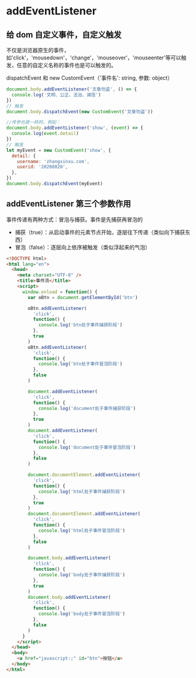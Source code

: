 # addEventListener

## 给 dom 自定义事件，自定义触发

不仅是浏览器原生的事件，如'click'，'mousedown'，'change'，'mouseover'，'mouseenter'等可以触发，任意的自定义名称的事件也是可以触发的。

dispatchEvent 和 new CustomEvent（'事件名': string, 参数: object）

```js
document.body.addEventListener('文章勿盗', () => {
  console.log('文明、公正、法治、诚信')
})
// 触发
document.body.dispatchEvent(new CustomEvent('文章勿盗'))

//传参也是一样的，例如：
document.body.addEventListener('show', (event) => {
  console.log(event.detail)
})
// 触发
let myEvent = new CustomEvent('show', {
  detail: {
    username: 'zhangxinxu.com',
    userid: '20200820',
  },
})
document.body.dispatchEvent(myEvent)
```

## addEventListener 第三个参数作用

事件传递有两种方式：冒泡与捕获。事件是先捕获再冒泡的

- 捕获（true）：从启动事件的元素节点开始，逐层往下传递（类似向下捕获东西）
- 冒泡（false）：逐层向上依序被触发（类似浮起来的气泡）

```html
<!DOCTYPE html>
<html lang="en">
  <head>
    <meta charset="UTF-8" />
    <title>事件流</title>
    <script>
      window.onload = function() {
        var oBtn = document.getElementById('btn')

        oBtn.addEventListener(
          'click',
          function() {
            console.log('btn处于事件捕获阶段')
          },
          true
        )
        oBtn.addEventListener(
          'click',
          function() {
            console.log('btn处于事件冒泡阶段')
          },
          false
        )

        document.addEventListener(
          'click',
          function() {
            console.log('document处于事件捕获阶段')
          },
          true
        )
        document.addEventListener(
          'click',
          function() {
            console.log('document处于事件冒泡阶段')
          },
          false
        )

        document.documentElement.addEventListener(
          'click',
          function() {
            console.log('html处于事件捕获阶段')
          },
          true
        )
        document.documentElement.addEventListener(
          'click',
          function() {
            console.log('html处于事件冒泡阶段')
          },
          false
        )

        document.body.addEventListener(
          'click',
          function() {
            console.log('body处于事件捕获阶段')
          },
          true
        )
        document.body.addEventListener(
          'click',
          function() {
            console.log('body处于事件冒泡阶段')
          },
          false
        )
      }
    </script>
  </head>
  <body>
    <a href="javascript:;" id="btn">按钮</a>
  </body>
</html>
```

